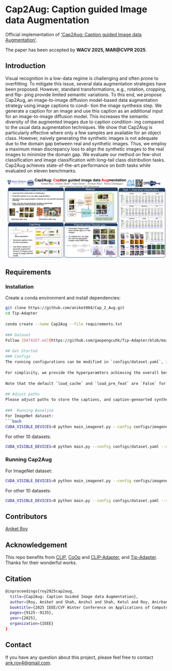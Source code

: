 # Cap2Aug: Caption guided Image data Augmentation
Official implementation of ['Cap2Aug: Caption guided Image data Augmentation'](https://openaccess.thecvf.com/content/WACV2025/papers/Roy_Cap2Aug_Caption_Guided_Image_Data_Augmentation_WACV_2025_paper.pdf).

The paper has been accepted by **WACV 2025, MAR@CVPR 2025**.
## Introduction

Visual recognition in a low-data regime is challenging and often prone to overfitting. To mitigate this issue, several data augmentation strategies have been proposed. However, standard transformations, e.g., rotation, cropping, and flip- ping provide limited semantic variations. To this end, we propose Cap2Aug, an image-to-image diffusion model-based data augmentation strategy using image captions to condi- tion the image synthesis step. We generate a caption for an image and use this caption as an additional input for an image-to-image diffusion model. This increases the semantic diversity of the augmented images due to caption condition- ing compared to the usual data augmentation techniques. We show that Cap2Aug is particularly effective where only a few samples are available for an object class. However, naively generating the synthetic images is not adequate due to the domain gap between real and synthetic images. Thus, we employ a maximum mean discrepancy loss to align the synthetic images to the real images to minimize the domain gap. We evaluate our method on few-shot classification and image classification with long-tail class distribution tasks. Cap2Aug achieves state-of-the-art performance on both tasks while evaluated on eleven benchmarks. 

<div align="center">
  <img width=500 src="cvpr25_poster_Cap2Aug.pdf"/>
</div>

## Requirements
### Installation
Create a conda environment and install dependencies:
```bash
git clone https://github.com/aniket004/Cap_2_Aug.git
cd Tip-Adapter

conda create --name Cap2Aug --file requirements.txt

### Dataset
Follow [DATASET.md](https://github.com/gaopengcuhk/Tip-Adapter/blob/main/DATASET.md) to install ImageNet and other 10 datasets referring to CoOp.

## Get Started
### Configs
The running configurations can be modified in `configs/dataset.yaml`, including shot numbers, visual encoders, and hyperparamters. 

For simplicity, we provide the hyperparamters achieving the overall best performance on 1\~16 shots for a dataset, which accord with the scores reported in the paper. If respectively tuned for different shot numbers, the 1\~16-shot performance can be further improved. You can edit the `search_scale`, `search_step`, `init_beta` and `init_alpha` for fine-grained tuning.

Note that the default `load_cache` and `load_pre_feat` are `False` for the first running, which will store the cache model and val/test features in `configs/dataset/`. For later running, they can be set as `True` for faster hyperparamters tuning.

## Adjust paths
Please adjust paths to store the captions, and caption-genearted synthetic images. 

###  Running Baseline
For ImageNet dataset:
```bash
CUDA_VISIBLE_DEVICES=0 python main_imagenet.py --config configs/imagenet.yaml --mode baseline
```
For other 10 datasets:
```bash
CUDA_VISIBLE_DEVICES=0 python main.py --config configs/dataset.yaml --mode baseline
```

### Running Cap2Aug
For ImageNet dataset:
```bash
CUDA_VISIBLE_DEVICES=0 python main_imagenet.py --config configs/imagenet.yaml --shots 2 --mode None --mmd_coeff=0.01 --use_mmd=True --train_epoch=100
```
For other 10 datasets:
```bash
CUDA_VISIBLE_DEVICES=0 python main.py --config configs/dataset.yaml --shots 2 --mode None --mmd_coeff=0.01 --use_mmd=True --train_epoch=100
```

## Contributors
[Aniket Roy](https://github.com/aniket004)

## Acknowledgement
This repo benefits from [CLIP](https://github.com/openai/CLIP), [CoOp](https://github.com/KaiyangZhou/Dassl.pytorch) and [CLIP-Adapter](https://github.com/gaopengcuhk/CLIP-Adapter), and [Tip-Adapter](https://github.com/gaopengcuhk/Tip-Adapter). Thanks for their wonderful works.

## Citation
```bash
@inproceedings{roy2025cap2aug,
  title={Cap2Aug: Caption Guided Image data Augmentation},
  author={Roy, Aniket and Shah, Anshul and Shah, Ketul and Roy, Anirban and Chellappa, Rama},
  booktitle={2025 IEEE/CVF Winter Conference on Applications of Computer Vision (WACV)},
  pages={9125--9135},
  year={2025},
  organization={IEEE}
}
```

## Contact
If you have any question about this project, please feel free to contact ank.roy4@gmail.com.
